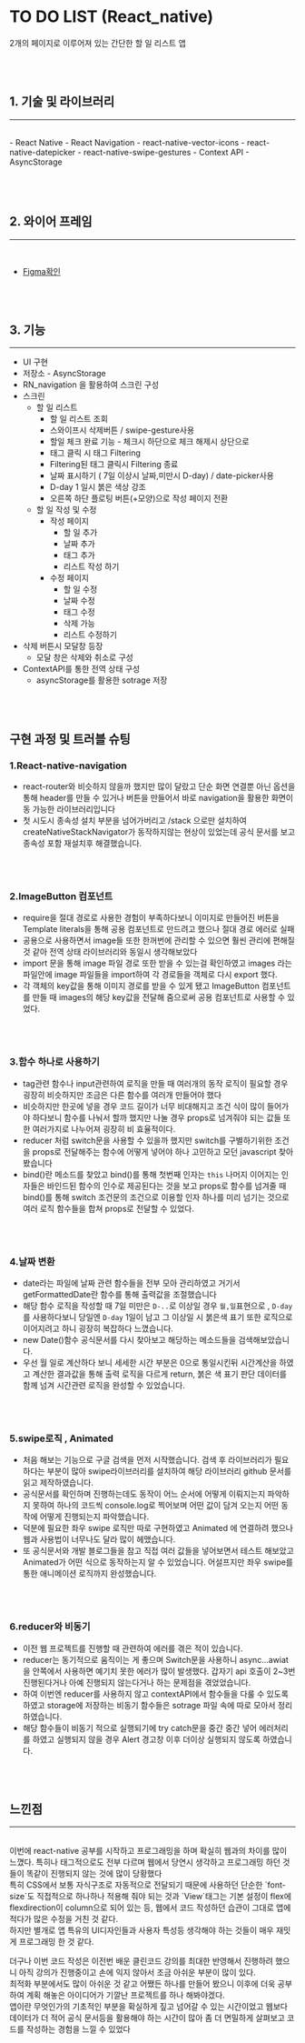 # TO DO LIST (React_native)

2개의 페이지로 이루어져 있는 간단한 할 일 리스트 앱


<br><br>
## 1. 기술 및 라이브러리
---
<br>
- React Native
- React Navigation
- react-native-vector-icons
- react-native-datepicker
- react-native-swipe-gestures
- Context API
- AsyncStorage
<br><br>
<br><br>

## 2. 와이어 프레임
---
<br>

- [Figma확인](https://www.figma.com/file/svPF9JGtYi0HmKep6mqtvt/Untitled?type=design&node-id=0-1&mode=design&t=DSL2JnuJAggdrSVs-0)

<br><br>

## 3. 기능
---
- UI 구현
- 저장소 - AsyncStorage
- RN_navigation 을 활용하여 스크린 구성
- 스크린
    - 할 일 리스트
        - 할 일 리스트 조회
        - 스와이프시 삭제버튼 / swipe-gesture사용
        - 할일 체크 완료 기능 - 체크시 하단으로 체크 해제시 상단으로
        - 태그 클릭 시 태그 Filtering
        - Filtering된 태그 클릭시 Filtering 종료
        - 날짜 표시하기 ( 7일 이상시 날짜,미만시 D-day) / date-picker사용
        - D-day 1 일시 붉은 색상 강조
        - 오른쪽 하단 플로팅 버튼(+모양)으로 작성 페이지 전환
    - 할 일 작성 및 수정
        - 작성 페이지
            - 할 일 추가
            - 날짜 추가
            - 태그 추가
            - 리스트 작성 하기
        - 수정 페이지
            - 할 일 수정
            - 날짜 수정
            - 태그 수정
            - 삭제 가능
            - 리스트 수정하기
- 삭제 버튼시 모달창 등장
    - 모달 창은 삭제와 취소로 구성
- ContextAPI를 통한 전역 상태 구성
    - asyncStorage를 활용한 sotrage 저장

<br><br>

## 구현 과정 및 트러블 슈팅

### 1.React-native-navigation
- react-router와 비슷하지 않을까 했지만 많이 달랐고 단순 화면 연결뿐 아닌 옵션을 통해 header를 만들 수 있거나 버튼을 만들어서 바로 navigation을 활용한 화면이동 가능한 라이브러리입니다
- 첫 시도시 종속성 설치 부분을 넘어가버리고 /stack 으로만 설치하여 createNativeStackNavigator가 동작하지않는 현상이 있었는데 공식 문서를 보고 종속성 포함 재설치후 해결했습니다.

<br><br>

### 2.ImageButton 컴포넌트
- require을 절대 경로로 사용한 경험이 부족하다보니 이미지로 만들어진 버튼을 Template literals을 통해 공용 컴포넌트로 만드려고 했으나 절대 경로 에러로 실패
- 공용으로 사용하면서 image들 또한 한꺼번에 관리할 수 있으면 훨씬 관리에 편해질 것 같아 전역 상태 라이브러리와 동일시 생각해보았다
- import 문을 통해 image 파일 경로 또한 받을 수 있는걸 확인하였고 images 라는 파일안에 image 파일들을 import하여 각 경로들을 객체로 다시 export 했다.
- 각 객체의 key값을 통해 이미지 경로를 받을 수 있게 됐고 ImageButton 컴포넌트를 만들 때 images의 해당 key값을 전달해 줌으로써 공용 컴포넌트로 사용할 수 있었다.

<br><br>

### 3.함수 하나로 사용하기
- tag관련 함수나 input관련하여 로직을 만들 때 여러개의 동작 로직이 필요할 경우 굉장히 비슷하지만 조금은 다른 함수를 여러개 만들어야 했다
- 비슷하지만 한곳에 넣을 경우 코드 길이가 너무 비대해지고 조건 식이 많이 들어가야 하다보니 함수를 나눠서 할까 했지만 나눌 경우 props로 넘겨줘야 되는 값들 또한 여러가지로 나누어져 굉장히 비 효율적이다.
- reducer 처럼 switch문을 사용할 수 있을까 했지만 switch를 구별하기위한 조건을 props로 전달해주는 함수에 어떻게 넣어야 하나 고민하고 모던 javascript 찾아봤습니다
- bind()란 메소드를 찾았고 bind()를 통해 첫번째 인자는 `this` 나머지 이어지는 인자들은 바인드된 함수의 인수로 제공된다는 것을 보고 props로 함수를 넘겨줄 때 bind()를 통해 switch 조건문의 조건으로 이용할 인자 하나를 미리 넘기는 것으로 여러 로직 함수들을 합쳐 props로 전달할 수 있었다.

<br><br>

### 4.날짜 변환
- date라는 파일에 날짜 관련 함수들을 전부 모아 관리하였고 거기서 getFormattedDate란 함수를 통해 출력값을 조절했습니다
- 해당 함수 로직을 작성할 때 7일 미만은 `D-..`로 이상일 경우 `월,일`표현으로 , `D-day`를 사용하다보니 당일엔 `D-day` 1일이 남고 그 이상일 시 붉은색 표기 또한 로직으로 이어지려고 하니 굉장히 복잡하다 느꼈습니다.
- new Date()함수 공식문서를 다시 찾아보고 해당하는 메소드들을 검색해보았습니다.
- 우선 월 일로 계산하다 보니 세세한 시간 부분은 0으로 통일시킨뒤 시간계산을 하였고 계산한 결과값을 통해 출력 로직을 다르게 return, 붉은 색 표기 판단 데이터를 함께 넘겨 시간관련 로직을 완성할 수 있었습니다.

<br><br>

### 5.swipe로직 , Animated
- 처음 해보는 기능으로 구글 검색을 먼저 시작했습니다. 검색 후 라이브러리가 필요하다는 부분이 많아 swipe라이브러리를 설치하여 해당 라이브러리 github 문서를 읽고 제작하였습니다.
- 공식문서를 확인하며 진행하는데도 동작이 어느 순서에 어떻게 이뤄지는지 파악하지 못하여 하나의 코드씩 console.log로 찍어보며 어떤 값이 담겨 오는지 어떤 동작에 어떻게 진행되는지 파악했습니다.
- 덕분에 필요한 좌우 swipe 로직만 따로 구현하였고 Animated 에 연결하려 했으나 웹과 사용법이 너무나도 달라 많이 헤맸습니다.
- 또 공식문서와 개발 블로그들을 참고 직접 여러 값들을 넣어보면서 테스트 해보았고 Animated가 어떤 식으로 동작하는지 알 수 있었습니다. 어설프지만 좌우 swipe를 통한 애니메이션 로직까지 완성했습니다.

<br><br>

### 6.reducer와 비동기
- 이전 웹 프로젝트를 진행할 때 관련하여 에러를 겪은 적이 있습니다.
- reducer는 동기적으로 움직이는 게 좋으며 Switch문을 사용하니 async...awiat을 안쪽에서 사용하면 예기치 못한 에러가 많이 발생했다. 갑자기 api 호출이 2~3번 진행된다거나 아예 진행되지 않는다거나 하는 문제점을 겪었었습니다.
- 하여 이번엔 reducer를 사용하지 않고 contextAPI에서 함수들을 다룰 수 있도록 하였고 storage에 저장하는 비동기 함수들은 sotrage 파일 속에 따로 모아서 정리 하였습니다.
- 해당 함수들이 비동기 적으로 실행되기에 try catch문을 중간 중간 넣어 에러처리를 하였고 실행되지 않을 경우 Alert 경고창 이후 더이상 실행되지 않도록 하였습니다.

<br><br>

## 느낀점
---
<br>
이번에 react-native 공부를 시작하고 프로그래밍을 하며 확실히 웹과의 차이를 많이 느꼈다.
특히나 태그적으로도 전부 다르며 웹에서 당연시 생각하고 프로그래밍 하던 것들이 똑같이 진행되지 않는 것에 많이 당황했다<br>
특히 CSS에서 보통 자식구조로 자동적으로 전달되기 때문에 사용하던 단순한 `font-size`도 직접적으로 하나하나 적용해 줘야 되는 것과 `View`태그는 기본 설정이 flex에 flexdirection이 column으로 되어 있는 등, 웹에서 코드 작성하던 습관이 그대로 앱에 적다가 많은 수정을 거친 것 같다. <br>
하지만 별개로 앱 특유의 UI디자인들과 사용자 특성등 생각해야 하는 것들이 매우 재밋게 프로그래밍 한 것 같다.<br>

더구나 이번 코드 작성은 이전번 배운 클린코드 강의를 최대한 반영해서 진행하려 했으니 아직 강의가 진행중이고 손에 익지 않아서 조금 아쉬운 부분이 많이 있다.<br>
최적화 부분에서도 많이 아쉬운 것 같고 어쨌든 하나를 만들어 봤으니 이후에 더욱 공부하여 계획 해놓은 아이디어가 기깔난 프로젝트를 하나 해봐야겠다.<br>
앱이란 무엇인가의 기초적인 부분을 확실하게 짚고 넘어갈 수 있는 시간이었고 웹보다 데이터가 더 적어 공식 문서등을 활용해야 하는 시간이 많아 좀 더 면밀하게 살펴보고 코드를 작성하는 경험을 느낄 수 있었다